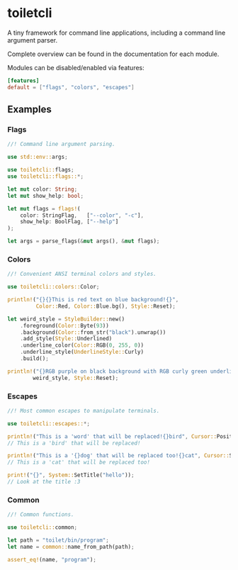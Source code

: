 # toiletcli

A tiny framework for command line applications, including a command line
argument parser.

Complete overview can be found in the documentation for each module.

Modules can be disabled/enabled via features:
```toml
[features]
default = ["flags", "colors", "escapes"]
```

## Examples

### Flags 
```rust
//! Command line argument parsing.

use std::env::args;

use toiletcli::flags;
use toiletcli::flags::*;

let mut color: String;
let mut show_help: bool;

let mut flags = flags!(
    color: StringFlag,   ["--color", "-c"],
    show_help: BoolFlag, ["--help"]
);

let args = parse_flags(&mut args(), &mut flags);
```

### Colors
```rust
//! Convenient ANSI terminal colors and styles.

use toiletcli::colors::Color;

println!("{}{}This is red text on blue background!{}",
         Color::Red, Color::Blue.bg(), Style::Reset);

let weird_style = StyleBuilder::new()
    .foreground(Color::Byte(93))
    .background(Color::from_str("black").unwrap())
    .add_style(Style::Underlined)
    .underline_color(Color::RGB(0, 255, 0))
    .underline_style(UnderlineStyle::Curly)
    .build();

println!("{}RGB purple on black background with RGB curly green underline!{}",
        weird_style, Style::Reset);
```

### Escapes
```rust
//! Most common escapes to manipulate terminals.

use toiletcli::escapes::*;

println!("This is a 'word' that will be replaced!{}bird", Cursor::Position(12));
// This is a 'bird' that will be replaced!

println!("This is a '{}dog' that will be replaced too!{}cat", Cursor::Save, Cursor::Restore);
// This is a 'cat' that will be replaced too!

print!("{}", System::SetTitle("hello"));
// Look at the title :3
```

### Common
```rust
//! Common functions.

use toiletcli::common;

let path = "toilet/bin/program";
let name = common::name_from_path(path);

assert_eq!(name, "program");
```
